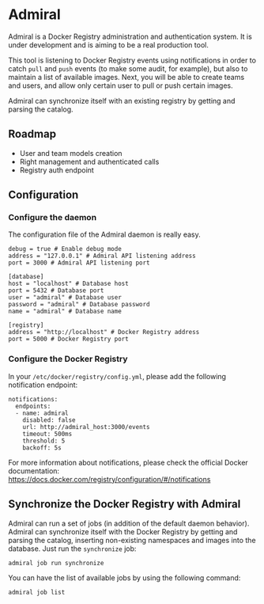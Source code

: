 # Admiral
Admiral is a Docker Registry administration and authentication system. It is under development and is aiming to be a real production tool.

This tool is listening to Docker Registry events using notifications in order to catch `pull` and `push` events (to make some audit, for example), but also to maintain a list of available images. Next, you will be able to create teams and users, and allow only certain user to pull or push certain images.

Admiral can synchronize itself with an existing registry by getting and parsing the catalog.

## Roadmap

* User and team models creation
* Right management and authenticated calls
* Registry auth endpoint

## Configuration
### Configure the daemon
The configuration file of the Admiral daemon is really easy.

```
debug = true # Enable debug mode
address = "127.0.0.1" # Admiral API listening address
port = 3000 # Admiral API listening port

[database]
host = "localhost" # Database host
port = 5432 # Database port
user = "admiral" # Database user
password = "admiral" # Database password
name = "admiral" # Database name

[registry]
address = "http://localhost" # Docker Registry address
port = 5000 # Docker Registry port
```

### Configure the Docker Registry
In your `/etc/docker/registry/config.yml`, please add the following notification endpoint:

```
notifications:
  endpoints:
  - name: admiral
    disabled: false
    url: http://admiral_host:3000/events
    timeout: 500ms
    threshold: 5
    backoff: 5s
```

For more information about notifications, please check the official Docker documentation: https://docs.docker.com/registry/configuration/#/notifications

## Synchronize the Docker Registry with Admiral

Admiral can run a set of jobs (in addition of the default daemon behavior). Admiral can synchronize itself with the Docker Registry by getting and parsing the catalog, inserting non-existing namespaces and images into the database. Just run the `synchronize` job:

```
admiral job run synchronize
```

You can have the list of available jobs by using the following command:

```
admiral job list
```
